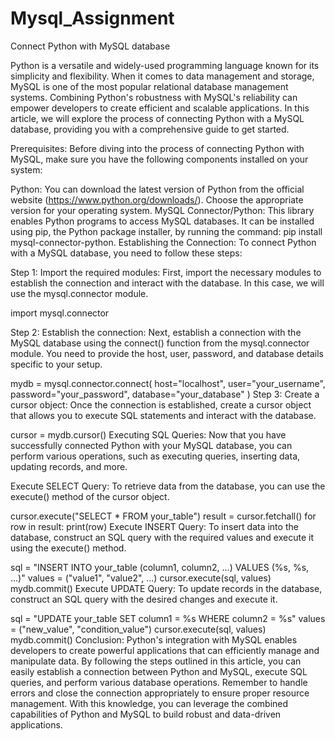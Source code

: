 # Mysql_Assignment
Connect Python with MySQL database

Python is a versatile and widely-used programming language known for its simplicity and flexibility. When it comes to data management and storage, MySQL is one of the most popular relational database management systems. Combining Python's robustness with MySQL's reliability can empower developers to create efficient and scalable applications. In this article, we will explore the process of connecting Python with a MySQL database, providing you with a comprehensive guide to get started.

Prerequisites:
Before diving into the process of connecting Python with MySQL, make sure you have the following components installed on your system:

Python: You can download the latest version of Python from the official website (https://www.python.org/downloads/). Choose the appropriate version for your operating system.
MySQL Connector/Python: This library enables Python programs to access MySQL databases. It can be installed using pip, the Python package installer, by running the command: pip install mysql-connector-python.
Establishing the Connection:
To connect Python with a MySQL database, you need to follow these steps:

Step 1: Import the required modules:
First, import the necessary modules to establish the connection and interact with the database. In this case, we will use the mysql.connector module.

import mysql.connector

Step 2: Establish the connection:
Next, establish a connection with the MySQL database using the connect() function from the mysql.connector module. You need to provide the host, user, password, and database details specific to your setup.


mydb = mysql.connector.connect(
  host="localhost",
  user="your_username",
  password="your_password",
  database="your_database"
)
Step 3: Create a cursor object:
Once the connection is established, create a cursor object that allows you to execute SQL statements and interact with the database.

cursor = mydb.cursor()
Executing SQL Queries:
Now that you have successfully connected Python with your MySQL database, you can perform various operations, such as executing queries, inserting data, updating records, and more.

Execute SELECT Query:
To retrieve data from the database, you can use the execute() method of the cursor object.

cursor.execute("SELECT * FROM your_table")
result = cursor.fetchall()
for row in result:
  print(row)
Execute INSERT Query:
To insert data into the database, construct an SQL query with the required values and execute it using the execute() method.

sql = "INSERT INTO your_table (column1, column2, ...) VALUES (%s, %s, ...)"
values = ("value1", "value2", ...)
cursor.execute(sql, values)
mydb.commit()
Execute UPDATE Query:
To update records in the database, construct an SQL query with the desired changes and execute it.

sql = "UPDATE your_table SET column1 = %s WHERE column2 = %s"
values = ("new_value", "condition_value")
cursor.execute(sql, values)
mydb.commit()
Conclusion:
Python's integration with MySQL enables developers to create powerful applications that can efficiently manage and manipulate data. By following the steps outlined in this article, you can easily establish a connection between Python and MySQL, execute SQL queries, and perform various database operations. Remember to handle errors and close the connection appropriately to ensure proper resource management. With this knowledge, you can leverage the combined capabilities of Python and MySQL to build robust and data-driven applications.





